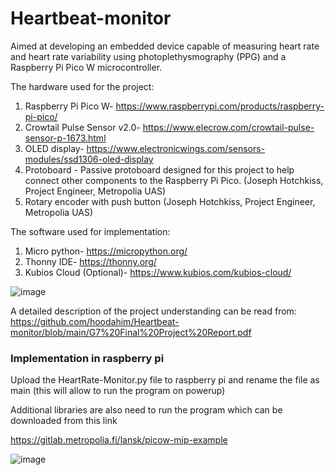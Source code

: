 # Heartbeat-monitor
Aimed at developing an embedded device capable of measuring heart rate and heart rate variability using photoplethysmography (PPG) and a Raspberry Pi Pico W microcontroller. 

The hardware used for the project: 
1.	Raspberry Pi Pico W- https://www.raspberrypi.com/products/raspberry-pi-pico/
2.	Crowtail Pulse Sensor v2.0- https://www.elecrow.com/crowtail-pulse-sensor-p-1673.html
3.	OLED display- https://www.electronicwings.com/sensors-modules/ssd1306-oled-display
4.	Protoboard - Passive protoboard designed for this project to help connect other components to the Raspberry Pi Pico. (Joseph Hotchkiss, Project Engineer, Metropolia UAS)
5.	Rotary encoder with push button (Joseph Hotchkiss, Project Engineer, Metropolia UAS)

The software used for implementation:
1.	Micro python- https://micropython.org/
2.	Thonny IDE- https://thonny.org/
3.	Kubios Cloud (Optional)- https://www.kubios.com/kubios-cloud/

![image](https://github.com/hoodahim/Heartbeat-monitor/assets/111939973/9cf40e36-cb70-4bba-a943-2dd269ba38b4)


A detailed description of the project understanding can be read from:
https://github.com/hoodahim/Heartbeat-monitor/blob/main/G7%20Final%20Project%20Report.pdf


### Implementation in raspberry pi 

Upload the HeartRate-Monitor.py file to raspberry pi and rename the file as main (this will allow to run the program on powerup)

Additional libraries are also need to run the program which can be downloaded from this link

https://gitlab.metropolia.fi/lansk/picow-mip-example

![image](https://github.com/hoodahim/Heartbeat-monitor/assets/111939973/08882011-aea5-49ac-8c55-6135465baefb)
